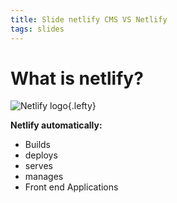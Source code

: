 ```yaml
---
title: Slide netlify CMS VS Netlify
tags: slides
---
```

# What is netlify?

![Netlify logo](https://cdn.worldvectorlogo.com/logos/netlify.svg "Netlify logo"){.lefty}

**Netlify automatically:**

- Builds
- deploys
- serves  
- manages
- Front end Applications
